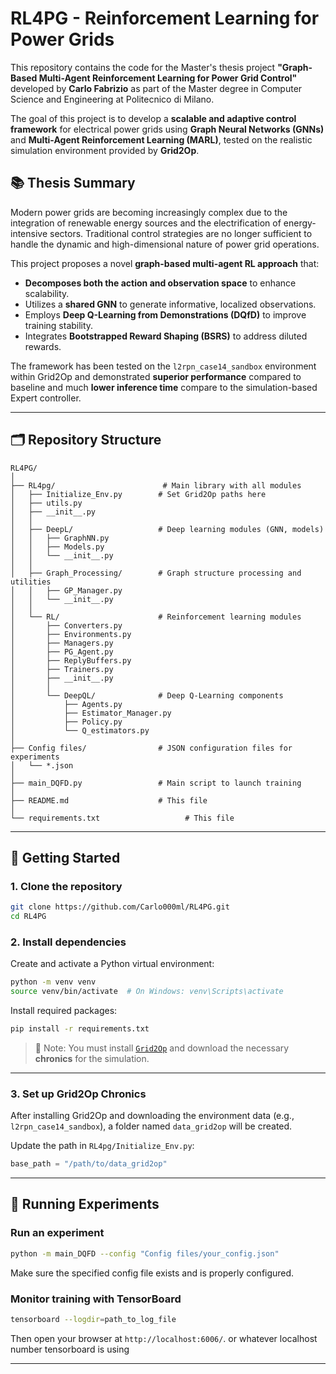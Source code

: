 # RL4PG - Reinforcement Learning for Power Grids

This repository contains the code for the Master's thesis project **"Graph-Based Multi-Agent Reinforcement Learning for Power Grid Control"** developed by **Carlo Fabrizio** as part of the Master degree in Computer Science and Engineering at Politecnico di Milano.

The goal of this project is to develop a **scalable and adaptive control framework** for electrical power grids using **Graph Neural Networks (GNNs)** and **Multi-Agent Reinforcement Learning (MARL)**, tested on the realistic simulation environment provided by **Grid2Op**.

## 📚 Thesis Summary

Modern power grids are becoming increasingly complex due to the integration of renewable energy sources and the electrification of energy-intensive sectors. Traditional control strategies are no longer sufficient to handle the dynamic and high-dimensional nature of power grid operations.

This project proposes a novel **graph-based multi-agent RL approach** that:

- **Decomposes both the action and observation space** to enhance scalability.
- Utilizes a **shared GNN** to generate informative, localized observations.
- Employs **Deep Q-Learning from Demonstrations (DQfD)** to improve training stability.
- Integrates **Bootstrapped Reward Shaping (BSRS)** to address diluted rewards.

The framework has been tested on the `l2rpn_case14_sandbox` environment within Grid2Op and demonstrated **superior performance** compared to baseline and much **lower inference time** compare to the simulation-based Expert controller.


---

## 🗂️ Repository Structure

```
RL4PG/
│
├── RL4pg/                        # Main library with all modules
│   ├── Initialize_Env.py        # Set Grid2Op paths here
│   ├── utils.py
│   ├── __init__.py
│   │
│   ├── DeepL/                   # Deep learning modules (GNN, models)
│   │   ├── GraphNN.py
│   │   ├── Models.py
│   │   └── __init__.py
│   │
│   ├── Graph_Processing/        # Graph structure processing and utilities
│   │   ├── GP_Manager.py
│   │   └── __init__.py
│   │
│   └── RL/                      # Reinforcement learning modules
│       ├── Converters.py
│       ├── Environments.py
│       ├── Managers.py
│       ├── PG_Agent.py
│       ├── ReplyBuffers.py
│       ├── Trainers.py
│       ├── __init__.py
│       │
│       └── DeepQL/              # Deep Q-Learning components
│           ├── Agents.py
│           ├── Estimator_Manager.py
│           ├── Policy.py
│           └── Q_estimators.py
│
├── Config files/                # JSON configuration files for experiments
│   └── *.json
│
├── main_DQFD.py                 # Main script to launch training
│
├── README.md                    # This file
│
└── requirements.txt                   # This file

```

---

## 🚀 Getting Started

### 1. Clone the repository

```bash
git clone https://github.com/Carlo000ml/RL4PG.git
cd RL4PG
```

### 2. Install dependencies

Create and activate a Python virtual environment:

```bash
python -m venv venv
source venv/bin/activate  # On Windows: venv\Scripts\activate
```

Install required packages:

```bash
pip install -r requirements.txt
```

> 📝 Note: You must install [`Grid2Op`](https://grid2op.readthedocs.io/en/latest/install.html) and download the necessary **chronics** for the simulation.

---

### 3. Set up Grid2Op Chronics

After installing Grid2Op and downloading the environment data (e.g., `l2rpn_case14_sandbox`), a folder named `data_grid2op` will be created.

Update the path in `RL4pg/Initialize_Env.py`:

```python
base_path = "/path/to/data_grid2op"
```

---

## 🧪 Running Experiments

### Run an experiment

```bash
python -m main_DQFD --config "Config files/your_config.json"
```

Make sure the specified config file exists and is properly configured.

### Monitor training with TensorBoard

```bash
tensorboard --logdir=path_to_log_file
```

Then open your browser at `http://localhost:6006/`. or whatever localhost number tensorboard is using

---
